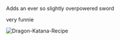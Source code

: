 Adds an ever so slightly overpowered sword

very funnie


![Dragon-Katana-Recipe](https://github.com/braban/Dragon-Katana/assets/98791492/2e467a5f-b1d6-4ffa-a1ca-1422946304fa)
